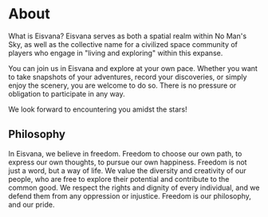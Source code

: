# About

What is Eisvana? Eisvana serves as both a spatial realm within No Man's Sky, as well as the collective name for a civilized space community of players who engage in "living and exploring" within this expanse.

You can join us in Eisvana and explore at your own pace. Whether you want to take snapshots of your adventures, record your discoveries, or simply enjoy the scenery, you are welcome to do so. There is no pressure or obligation to participate in any way.

We look forward to encountering you amidst the stars!

## Philosophy

In Eisvana, we believe in freedom. Freedom to choose our own path, to express our own thoughts, to pursue our own happiness. Freedom is not just a word, but a way of life. We value the diversity and creativity of our people, who are free to explore their potential and contribute to the common good. We respect the rights and dignity of every individual, and we defend them from any oppression or injustice. Freedom is our philosophy, and our pride.
